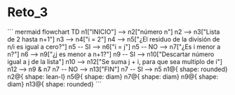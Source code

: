 # Reto_3

´´´ mermaid 
flowchart TD
    n1["INICIO"] --> n2["número n"]
    n2 --> n3["Lista de 2 hasta n+1"]
    n3 --> n4["i = 2"]
    n4 --> n5["¿El residuo de la división de n/i es igual a cero?"]
    n5 -- SI --> n6["i = j"]
    n5 -- NO --> n7["¿Es i menor a n?"]
    n6 --> n9["¿j es menor a n+1?"]
    n9 -- SI --> n10["Descartar número igual a j de la lista"]
    n10 --> n12["Se suma j + i, para que sea multiplo de i"]
    n12 --> n9 & n7
    n7 -- NO --> n13["FIN"]
    n7 -- SI --> n5
    n1@{ shape: rounded}
    n2@{ shape: lean-l}
    n5@{ shape: diam}
    n7@{ shape: diam}
    n9@{ shape: diam}
    n13@{ shape: rounded}
´´´
